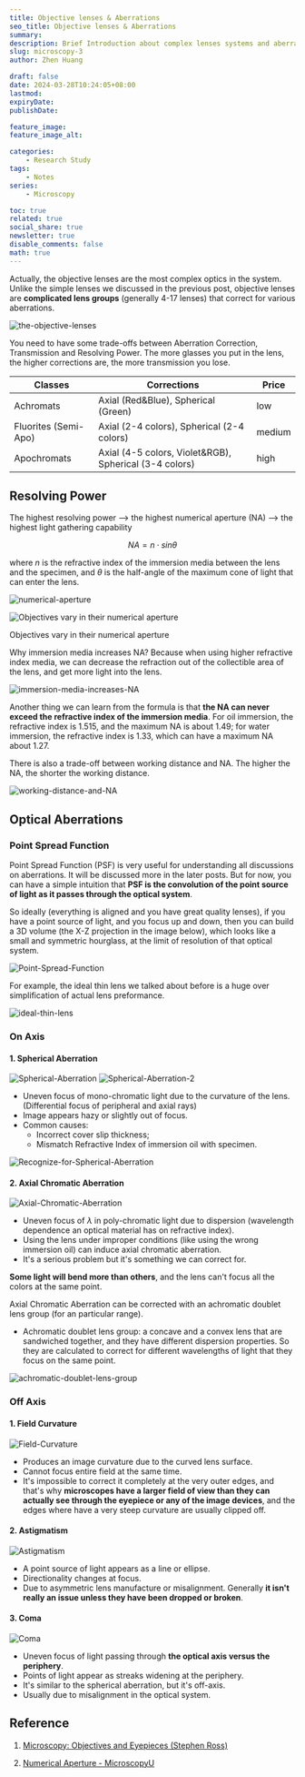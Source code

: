 ```yaml
---
title: Objective lenses & Aberrations
seo_title: Objective lenses & Aberrations
summary: 
description: Brief Introduction about complex lenses systems and aberrations.
slug: microscopy-3
author: Zhen Huang

draft: false
date: 2024-03-28T10:24:05+08:00
lastmod: 
expiryDate: 
publishDate: 

feature_image: 
feature_image_alt: 

categories:
    - Research Study
tags:
    - Notes
series:
    - Microscopy

toc: true
related: true
social_share: true
newsletter: true
disable_comments: false
math: true
---
```


Actually, the objective lenses are the most complex optics in the system. Unlike the simple lenses we discussed in the previous post, objective lenses are **complicated lens groups** (generally 4-17 lenses) that correct for various aberrations.

![the-objective-lenses](the-objective-lenses.png#small)

You need to have some trade-offs between Aberration Correction, Transmission and Resolving Power. The more glasses you put in the lens, the higher corrections are, the more transmission you lose.

| Classes | Corrections | Price |
| --- | --- | --- |
| Achromats | Axial (Red&Blue), Spherical (Green) | low |
| Fluorites (Semi-Apo) | Axial (2-4 colors), Spherical (2-4 colors) | medium |
| Apochromats | Axial (4-5 colors, Violet&RGB), Spherical (3-4 colors) | high |

## Resolving Power

The highest resolving power --> the highest numerical aperture (NA) --> the highest light gathering capability

$$ NA = n \cdot sin \theta $$

where $n$ is the refractive index of the immersion media between the lens and the specimen, and $\theta$ is the half-angle of the maximum cone of light that can enter the lens.

![numerical-aperture](numerical-aperture.png#small)

![Objectives vary in their numerical aperture](Objectives-vary-in-their-numerical-aperture.png#small)

<span class="caption">Objectives vary in their numerical aperture</span>

Why immersion media increases NA? Because when using higher refractive index media, we can decrease the refraction out of the collectible area of the lens, and get more light into the lens.

![immersion-media-increases-NA](immersion-media-increases-NA.png#small)

Another thing we can learn from the formula is that **the NA can never exceed the refractive index of the immersion media**. For oil immersion, the refractive index is 1.515, and the maximum NA is about 1.49; for water immersion, the refractive index is 1.33, which can have a maximum NA about 1.27.

There is also a trade-off between working distance and NA. The higher the NA, the shorter the working distance.

![working-distance-and-NA](working-distance-and-NA.png#small)

## Optical Aberrations

### Point Spread Function

Point Spread Function (PSF) is very useful for understanding all discussions on aberrations. It will be discussed more in the later posts. But for now, you can have a simple intuition that **PSF is the convolution of the point source of light as it passes through the optical system**.

So ideally (everything is aligned and you have great quality lenses), if you have a point source of light, and you focus up and down, then you can build a 3D volume (the X-Z projection in the image below), which looks like a small and symmetric hourglass, at the limit of resolution of that optical system.

![Point-Spread-Function](Point-Spread-Function.png#small)

For example, the ideal thin lens we talked about before is a huge over simplification of actual lens preformance.

![ideal-thin-lens](ideal-thin-lens.png#small)

### On Axis

#### 1. Spherical Aberration

![Spherical-Aberration](Spherical-Aberration.png#small)
![Spherical-Aberration-2](Spherical-Aberration-2.png#small)

* Uneven focus of mono-chromatic light due to the curvature of the lens. (Differential focus of peripheral and axial rays)
* Image appears hazy or slightly out of focus.
* Common causes:
  * Incorrect cover slip thickness;
  * Mismatch Refractive Index of immersion oil with specimen.

![Recognize-for-Spherical-Aberration](Recognize-for-Spherical-Aberration.png#small)

#### 2. Axial Chromatic Aberration

![Axial-Chromatic-Aberration](Axial-Chromatic-Aberration.png#small)

* Uneven focus of $\lambda$ in poly-chromatic light due to dispersion (wavelength dependence an optical material has on refractive index).
* Using the lens under improper conditions (like using the wrong immersion oil) can induce axial chromatic aberration.
* It's a serious problem but it's something we can correct for.

**Some light will bend more than others**, and the lens can't focus all the colors at the same point.

Axial Chromatic Aberration can be corrected with an achromatic doublet lens group (for an particular range).

* Achromatic doublet lens group: a concave and a convex lens that are sandwiched together, and they have different dispersion properties. So they are calculated to correct for different wavelengths of light that they focus on the same point.

![achromatic-doublet-lens-group](achromatic-doublet-lens-group.png#small)

### Off Axis

#### 1. Field Curvature

![Field-Curvature](Field-Curvature.png#small)

* Produces an image curvature due to the curved lens surface.
* Cannot focus entire field at the same time.
* It's impossible to correct it completely at the very outer edges, and that's why **microscopes have a larger field of view than they can actually see through the eyepiece or any of the image devices**, and the edges where have a very steep curvature are usually clipped off.

#### 2. Astigmatism

![Astigmatism](Astigmatism.png#small)

* A point source of light appears as a line or ellipse.
* Directionality changes at focus.
* Due to asymmetric lens manufacture or misalignment. Generally **it isn't really an issue unless they have been dropped or broken**.

#### 3. Coma

![Coma](Coma.png#small)

* Uneven focus of light passing through **the optical axis versus the periphery**.
* Points of light appear as streaks widening at the periphery.
* It's similar to the spherical aberration, but it's off-axis.
* Usually due to misalignment in the optical system.

## Reference

1. [Microscopy: Objectives and Eyepieces (Stephen Ross)](https://www.youtube.com/watch?v=Y2tn7Prw1GA)

2. [Numerical Aperture - MicroscopyU](https://www.microscopyu.com/microscopy-basics/numerical-aperture)